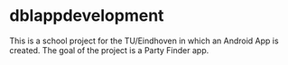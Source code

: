 # dblappdevelopment
This is a school project for the TU/Eindhoven in which an Android App is created.
The goal of the project is a Party Finder app.
